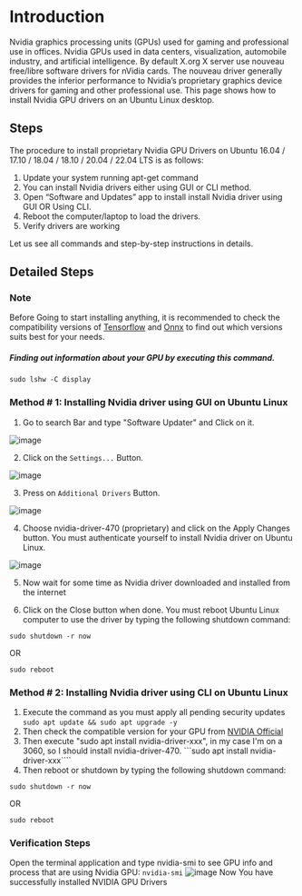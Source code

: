 # Introduction
Nvidia graphics processing units (GPUs) used for gaming and professional use in offices. Nvidia GPUs used in data centers, visualization, automobile industry, and artificial intelligence. By default X.org X server use nouveau free/libre software drivers for nVidia cards. The nouveau driver generally provides the inferior performance to Nvidia’s proprietary graphics device drivers for gaming and other professional use. This page shows how to install Nvidia GPU drivers on an Ubuntu Linux desktop.
## Steps
The procedure to install proprietary Nvidia GPU Drivers on Ubuntu 16.04 / 17.10 / 18.04 / 18.10 / 20.04 / 22.04 LTS is as follows:
1. Update your system running apt-get command
2. You can install Nvidia drivers either using GUI or CLI method.
3. Open “Software and Updates” app to install install Nvidia driver using GUI OR Using CLI.
4. Reboot the computer/laptop to load the drivers.
5. Verify drivers are working

Let us see all commands and step-by-step instructions in details.

## Detailed Steps
### Note
Before Going to start installing anything, it is recommended to check the compatibility versions of [Tensorflow](https://www.tensorflow.org/install/source#gpu) and [Onnx](https://onnxruntime.ai/docs/execution-providers/CUDA-ExecutionProvider.html) to find out which versions suits best for your needs. 

##### Finding out information about your GPU by executing this command.
```sudo lshw -C display```

### Method # 1: Installing Nvidia driver using GUI on Ubuntu Linux
1. Go to search Bar and type "Software Updater" and Click on it.

![image](https://github.com/Mr-MeerMoazzam/Set-Up-CUDA-cuDNN-on-Ubuntu-20.04/assets/98279854/ccbe360e-adf3-40aa-b02f-674332af4b0a)

2. Click on the `Settings...` Button.

![image](https://github.com/Mr-MeerMoazzam/Set-Up-CUDA-cuDNN-on-Ubuntu-20.04/assets/98279854/1060987c-6c50-447f-abe5-0c4c0f1e671d)

3. Press on `Additional Drivers` Button.

![image](https://github.com/Mr-MeerMoazzam/Set-Up-CUDA-cuDNN-on-Ubuntu-20.04/assets/98279854/e62c3bd5-9cf5-4a77-ab4b-622bd4161b50)

4. Choose nvidia-driver-470 (proprietary) and click on the Apply Changes button. You must authenticate yourself to install Nvidia driver on Ubuntu Linux.

![image](https://github.com/Mr-MeerMoazzam/Set-Up-CUDA-cuDNN-on-Ubuntu-20.04/assets/98279854/f71348b0-1ec9-4444-8d72-cab82746e020)

5. Now wait for some time as Nvidia driver downloaded and installed from the internet

6. Click on the Close button when done. You must reboot Ubuntu Linux computer to use the driver by typing the following shutdown command:

```sudo shutdown -r now```

OR

```sudo reboot```
### Method # 2: Installing Nvidia driver using CLI on Ubuntu Linux
1. Execute the command as you must apply all pending security updates
```sudo apt update && sudo apt upgrade -y```
2. Then check the compatible version for your GPU from [NVIDIA Official](https://www.nvidia.com/Download/index.aspx?lang=en-us)
3. Then execute "sudo apt install nvidia-driver-xxx", in my case I'm on a 3060, so I should install nvidia-driver-470.
```sudo apt install nvidia-driver-xxx````
4. Then reboot or shutdown by typing the following shutdown command:

```sudo shutdown -r now```

OR

```sudo reboot```
### Verification Steps
Open the terminal application and type nvidia-smi to see GPU info and process that are using Nvidia GPU:
```nvidia-smi```
![image](https://github.com/Mr-MeerMoazzam/Cuda-Setup-In-Ubunto-22.04/assets/98279854/be8c6901-642a-4ece-a8b6-5a0c273830f6)
Now You have successfully installed NVIDIA GPU Drivers
